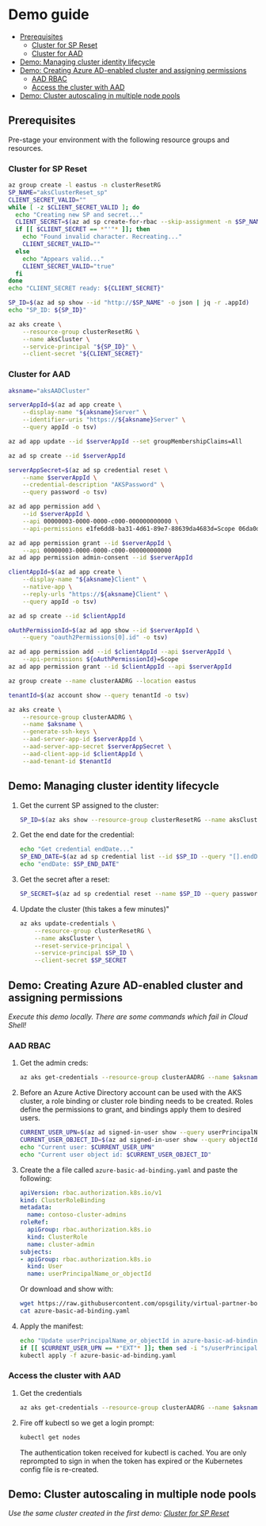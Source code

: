 # Demo guide <!-- omit in toc -->

- [Prerequisites](#prerequisites)
  - [Cluster for SP Reset](#cluster-for-sp-reset)
  - [Cluster for AAD](#cluster-for-aad)
- [Demo: Managing cluster identity lifecycle](#demo-managing-cluster-identity-lifecycle)
- [Demo: Creating Azure AD-enabled cluster and assigning permissions](#demo-creating-azure-ad-enabled-cluster-and-assigning-permissions)
  - [AAD RBAC](#aad-rbac)
  - [Access the cluster with AAD](#access-the-cluster-with-aad)
- [Demo: Cluster autoscaling in multiple node pools](#demo-cluster-autoscaling-in-multiple-node-pools)

## Prerequisites

Pre-stage your environment with the following resource groups and resources.

### Cluster for SP Reset

```sh
az group create -l eastus -n clusterResetRG
SP_NAME="aksClusterReset_sp"
CLIENT_SECRET_VALID=""
while [ -z $CLIENT_SECRET_VALID ]; do
  echo "Creating new SP and secret..."
  CLIENT_SECRET=$(az ad sp create-for-rbac --skip-assignment -n $SP_NAME -o json | jq -r .password)
  if [[ $CLIENT_SECRET == *"'"* ]]; then
    echo "Found invalid character. Recreating..."
    CLIENT_SECRET_VALID=""
  else
    echo "Appears valid..."
    CLIENT_SECRET_VALID="true"
  fi
done
echo "CLIENT_SECRET ready: ${CLIENT_SECRET}"

SP_ID=$(az ad sp show --id "http://$SP_NAME" -o json | jq -r .appId)
echo "SP_ID: ${SP_ID}"

az aks create \
    --resource-group clusterResetRG \
    --name aksCluster \
    --service-principal "${SP_ID}" \
    --client-secret "${CLIENT_SECRET}"
```

### Cluster for AAD

```sh
aksname="aksAADCluster"

serverAppId=$(az ad app create \
    --display-name "${aksname}Server" \
    --identifier-uris "https://${aksname}Server" \
    --query appId -o tsv)

az ad app update --id $serverAppId --set groupMembershipClaims=All

az ad sp create --id $serverAppId

serverAppSecret=$(az ad sp credential reset \
    --name $serverAppId \
    --credential-description "AKSPassword" \
    --query password -o tsv)

az ad app permission add \
    --id $serverAppId \
    --api 00000003-0000-0000-c000-000000000000 \
    --api-permissions e1fe6dd8-ba31-4d61-89e7-88639da4683d=Scope 06da0dbc-49e2-44d2-8312-53f166ab848a=Scope 7ab1d382-f21e-4acd-a863-ba3e13f7da61=Role

az ad app permission grant --id $serverAppId \
    --api 00000003-0000-0000-c000-000000000000
az ad app permission admin-consent --id $serverAppId

clientAppId=$(az ad app create \
    --display-name "${aksname}Client" \
    --native-app \
    --reply-urls "https://${aksname}Client" \
    --query appId -o tsv)

az ad sp create --id $clientAppId

oAuthPermissionId=$(az ad app show --id $serverAppId \
    --query "oauth2Permissions[0].id" -o tsv)

az ad app permission add --id $clientAppId --api $serverAppId \
    --api-permissions ${oAuthPermissionId}=Scope
az ad app permission grant --id $clientAppId --api $serverAppId

az group create --name clusterAADRG --location eastus

tenantId=$(az account show --query tenantId -o tsv)

az aks create \
    --resource-group clusterAADRG \
    --name $aksname \
    --generate-ssh-keys \
    --aad-server-app-id $serverAppId \
    --aad-server-app-secret $serverAppSecret \
    --aad-client-app-id $clientAppId \
    --aad-tenant-id $tenantId
```

## Demo: Managing cluster identity lifecycle

1. Get the current SP assigned to the cluster:

    ```sh
    SP_ID=$(az aks show --resource-group clusterResetRG --name aksCluster --query servicePrincipalProfile.clientId -o tsv)
    ```

2. Get the end date for the credential:

    ```sh
    echo "Get credential endDate..."
    SP_END_DATE=$(az ad sp credential list --id $SP_ID --query "[].endDate" -o tsv)
    echo "endDate: $SP_END_DATE"
    ```

3. Get the secret after a reset:

    ```sh
    SP_SECRET=$(az ad sp credential reset --name $SP_ID --query password -o tsv)
    ```

4. Update the cluster (this takes a few minutes)"

    ```sh
    az aks update-credentials \
        --resource-group clusterResetRG \
        --name aksCluster \
        --reset-service-principal \
        --service-principal $SP_ID \
        --client-secret $SP_SECRET
    ```

## Demo: Creating Azure AD-enabled cluster and assigning permissions

*Execute this demo locally. There are some commands which fail in Cloud Shell!*

### AAD RBAC

1. Get the admin creds:

    ```sh
    az aks get-credentials --resource-group clusterAADRG --name $aksname --admin
    ```

2. Before an Azure Active Directory account can be used with the AKS cluster, a role binding or cluster role binding needs to be created. Roles define the permissions to grant, and bindings apply them to desired users.

   ```sh
   CURRENT_USER_UPN=$(az ad signed-in-user show --query userPrincipalName -o tsv)
   CURRENT_USER_OBJECT_ID=$(az ad signed-in-user show --query objectId -o tsv)
   echo "Current user: $CURRENT_USER_UPN"
   echo "Current user object id: $CURRENT_USER_OBJECT_ID"
   ```

3. Create the a file called `azure-basic-ad-binding.yaml` and paste the following:

    ```yaml
    apiVersion: rbac.authorization.k8s.io/v1
    kind: ClusterRoleBinding
    metadata:
      name: contoso-cluster-admins
    roleRef:
      apiGroup: rbac.authorization.k8s.io
      kind: ClusterRole
      name: cluster-admin
    subjects:
    - apiGroup: rbac.authorization.k8s.io
      kind: User
      name: userPrincipalName_or_objectId
    ```

    Or download and show with:

    ```sh
    wget https://raw.githubusercontent.com/opsgility/virtual-partner-bootcamp/master/Azure%20Infrastructure/Day%204%20-%20AKS/Operationalizing%20Azure%20Kubernetes%20Service/azure-basic-ad-binding.yaml
    cat azure-basic-ad-binding.yaml
    ```

4. Apply the manifest:

    ```sh
    echo "Update userPrincipalName_or_objectId in azure-basic-ad-binding.yaml..."
    if [[ $CURRENT_USER_UPN == *"EXT"* ]]; then sed -i "s/userPrincipalName_or_objectId/${CURRENT_USER_OBJECT_ID}/g" azure-basic-ad-binding.yaml; else sed -i "s/userPrincipalName_or_objectId/${CURRENT_USER_UPN}/g" azure-basic-ad-binding.yaml; fi
    kubectl apply -f azure-basic-ad-binding.yaml
    ```

### Access the cluster with AAD

1. Get the credentials

    ```sh
    az aks get-credentials --resource-group clusterAADRG --name $aksname --overwrite-existing
    ```

2. Fire off kubectl so we get a login prompt:

    ```sh
    kubectl get nodes
    ```

    The authentication token received for kubectl is cached. You are only reprompted to sign in when the token has expired or the Kubernetes config file is re-created.

## Demo: Cluster autoscaling in multiple node pools

*Use the same cluster created in the first demo: [Cluster for SP Reset](#cluster-for-sp-reset)*
